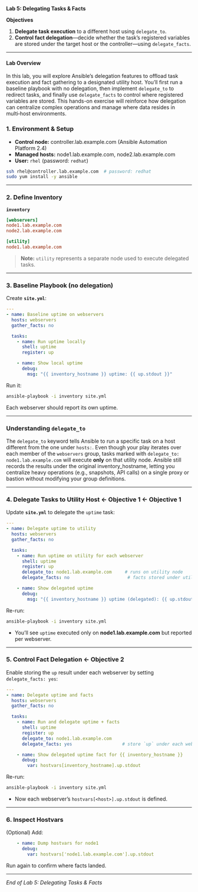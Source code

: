 **Lab 5: Delegating Tasks & Facts**

**Objectives**

1. **Delegate task execution** to a different host using `delegate_to`.  
2. **Control fact delegation**—decide whether the task’s registered variables are stored under the target host or the controller—using `delegate_facts`.  

---

#### Lab Overview

In this lab, you will explore Ansible’s delegation features to offload task execution and fact gathering to a designated utility host. You’ll first run a baseline playbook with no delegation, then implement `delegate_to` to redirect tasks, and finally use `delegate_facts` to control where registered variables are stored. This hands-on exercise will reinforce how delegation can centralize complex operations and manage where data resides in multi‑host environments.

### 1. Environment & Setup

- **Control node:** controller.lab.example.com (Ansible Automation Platform 2.4)  
- **Managed hosts:** node1.lab.example.com, node2.lab.example.com  
- **User:** `rhel` (password: `redhat`)

```bash
ssh rhel@controller.lab.example.com  # password: redhat
sudo yum install -y ansible
```  

---

### 2. Define Inventory

**`inventory`**
```ini
[webservers]
node1.lab.example.com
node2.lab.example.com

[utility]
node1.lab.example.com
```

> **Note:** `utility` represents a separate node used to execute delegated tasks.

---

### 3. Baseline Playbook (no delegation)

Create **`site.yml`**:
```yaml
---
- name: Baseline uptime on webservers
  hosts: webservers
  gather_facts: no

  tasks:
    - name: Run uptime locally
      shell: uptime
      register: up

    - name: Show local uptime
      debug:
        msg: "{{ inventory_hostname }} uptime: {{ up.stdout }}"
```

Run it:
```bash
ansible-playbook -i inventory site.yml
```
Each webserver should report its own uptime.

---

### Understanding `delegate_to`

The `delegate_to` keyword tells Ansible to run a specific task on a host different from the one under `hosts:`. Even though your play iterates over each member of the `webservers` group, tasks marked with `delegate_to: node1.lab.example.com` will execute **only** on that utility node. Ansible still records the results under the original inventory_hostname, letting you centralize heavy operations (e.g., snapshots, API calls) on a single proxy or bastion without modifying your group definitions.

---

### 4. Delegate Tasks to Utility Host  ← Objective 1  ← Objective 1

Update **`site.yml`** to delegate the `uptime` task:
```yaml
---
- name: Delegate uptime to utility
  hosts: webservers
  gather_facts: no

  tasks:
    - name: Run uptime on utility for each webserver
      shell: uptime
      register: up
      delegate_to: node1.lab.example.com     # runs on utility node
      delegate_facts: no                      # facts stored under utility by default

    - name: Show delegated uptime
      debug:
        msg: "{{ inventory_hostname }} uptime (delegated): {{ up.stdout }}"
```

Re-run:
```bash
ansible-playbook -i inventory site.yml
```
- You’ll see `uptime` executed only on **node1.lab.example.com** but reported per webserver.

---

### 5. Control Fact Delegation  ← Objective 2

Enable storing the `up` result under each webserver by setting `delegate_facts: yes`:
```yaml
---
- name: Delegate uptime and facts
  hosts: webservers
  gather_facts: no

  tasks:
    - name: Run and delegate uptime + facts
      shell: uptime
      register: up
      delegate_to: node1.lab.example.com
      delegate_facts: yes                   # store `up` under each webserver's hostvars

    - name: Show delegated uptime fact for {{ inventory_hostname }}
      debug:
        var: hostvars[inventory_hostname].up.stdout
```

Re-run:
```bash
ansible-playbook -i inventory site.yml
```
- Now each webserver’s `hostvars[<host>].up.stdout` is defined.

---

### 6. Inspect Hostvars

(Optional) Add:
```yaml
    - name: Dump hostvars for node1
      debug:
        var: hostvars['node1.lab.example.com'].up.stdout
```
Run again to confirm where facts landed.

---

*End of Lab 5: Delegating Tasks & Facts*
